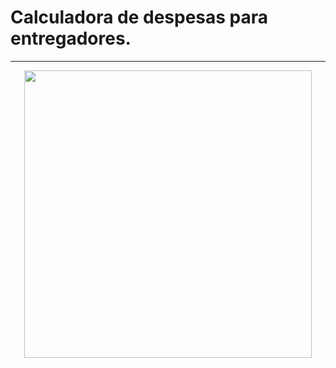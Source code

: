 # Calculadora de despesas para entregadores.

---

<p align="center">
  <img width="460" src="video.gif"
</p>

